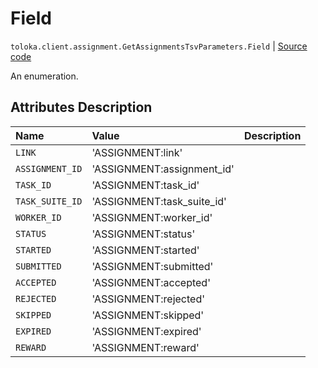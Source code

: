 # Field
`toloka.client.assignment.GetAssignmentsTsvParameters.Field` | [Source code](https://github.com/Toloka/toloka-kit/blob/v1.1.2/src/client/assignment.py#L147)

An enumeration.

## Attributes Description

| Name | Value | Description |
| :------| :-----------| :----------| 
`LINK`|'ASSIGNMENT:link'|
`ASSIGNMENT_ID`|'ASSIGNMENT:assignment_id'|
`TASK_ID`|'ASSIGNMENT:task_id'|
`TASK_SUITE_ID`|'ASSIGNMENT:task_suite_id'|
`WORKER_ID`|'ASSIGNMENT:worker_id'|
`STATUS`|'ASSIGNMENT:status'|
`STARTED`|'ASSIGNMENT:started'|
`SUBMITTED`|'ASSIGNMENT:submitted'|
`ACCEPTED`|'ASSIGNMENT:accepted'|
`REJECTED`|'ASSIGNMENT:rejected'|
`SKIPPED`|'ASSIGNMENT:skipped'|
`EXPIRED`|'ASSIGNMENT:expired'|
`REWARD`|'ASSIGNMENT:reward'|
